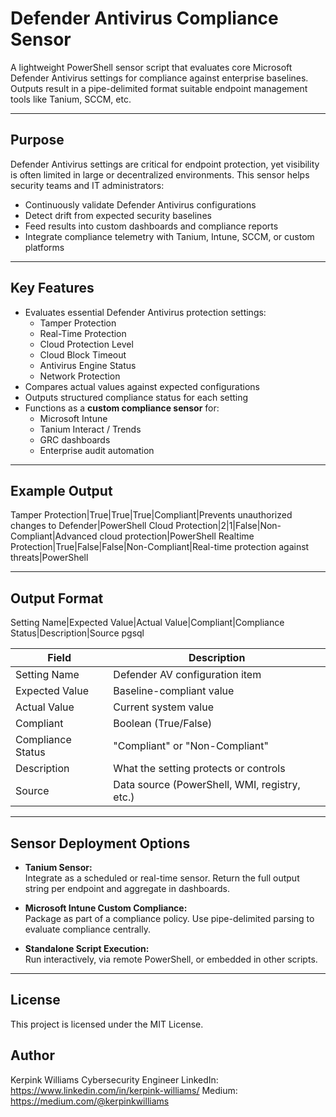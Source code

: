 # Defender Antivirus Compliance Sensor

A lightweight PowerShell sensor script that evaluates core Microsoft Defender Antivirus settings for compliance against enterprise baselines. Outputs result in a pipe-delimited format suitable endpoint management tools like Tanium, SCCM, etc.

---

## Purpose

Defender Antivirus settings are critical for endpoint protection, yet visibility is often limited in large or decentralized environments. This sensor helps security teams and IT administrators:

- Continuously validate Defender Antivirus configurations
- Detect drift from expected security baselines
- Feed results into custom dashboards and compliance reports
- Integrate compliance telemetry with Tanium, Intune, SCCM, or custom platforms

---

## Key Features

- Evaluates essential Defender Antivirus protection settings:
  - Tamper Protection
  - Real-Time Protection
  - Cloud Protection Level
  - Cloud Block Timeout
  - Antivirus Engine Status
  - Network Protection
- Compares actual values against expected configurations
- Outputs structured compliance status for each setting
- Functions as a **custom compliance sensor** for:
  - Microsoft Intune
  - Tanium Interact / Trends
  - GRC dashboards
  - Enterprise audit automation

---

## Example Output
Tamper Protection|True|True|True|Compliant|Prevents unauthorized changes to Defender|PowerShell
Cloud Protection|2|1|False|Non-Compliant|Advanced cloud protection|PowerShell
Realtime Protection|True|False|False|Non-Compliant|Real-time protection against threats|PowerShell


---

## Output Format
Setting Name|Expected Value|Actual Value|Compliant|Compliance Status|Description|Source
pgsql

| Field             | Description                                              |
|------------------|----------------------------------------------------------|
| Setting Name      | Defender AV configuration item                          |
| Expected Value    | Baseline-compliant value                                |
| Actual Value      | Current system value                                    |
| Compliant         | Boolean (True/False)                                    |
| Compliance Status | "Compliant" or "Non-Compliant"                          |
| Description       | What the setting protects or controls                   |
| Source            | Data source (PowerShell, WMI, registry, etc.)           |

---

## Sensor Deployment Options

- **Tanium Sensor:**  
  Integrate as a scheduled or real-time sensor. Return the full output string per endpoint and aggregate in dashboards.

- **Microsoft Intune Custom Compliance:**  
  Package as part of a compliance policy. Use pipe-delimited parsing to evaluate compliance centrally.

- **Standalone Script Execution:**  
  Run interactively, via remote PowerShell, or embedded in other scripts.

---


## License
This project is licensed under the MIT License.

## Author
Kerpink Williams
Cybersecurity Engineer 
LinkedIn: https://www.linkedin.com/in/kerpink-williams/
Medium: https://medium.com/@kerpinkwilliams

